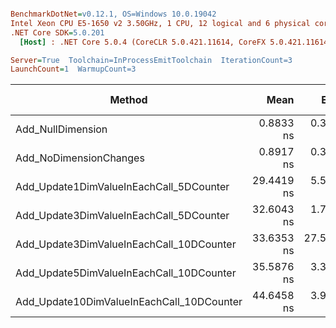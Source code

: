 ``` ini

BenchmarkDotNet=v0.12.1, OS=Windows 10.0.19042
Intel Xeon CPU E5-1650 v2 3.50GHz, 1 CPU, 12 logical and 6 physical cores
.NET Core SDK=5.0.201
  [Host] : .NET Core 5.0.4 (CoreCLR 5.0.421.11614, CoreFX 5.0.421.11614), X64 RyuJIT

Server=True  Toolchain=InProcessEmitToolchain  IterationCount=3  
LaunchCount=1  WarmupCount=3  

```
|                                    Method |       Mean |      Error |    StdDev |        Min |        Max |  Gen 0 | Gen 1 | Gen 2 | Allocated |
|------------------------------------------ |-----------:|-----------:|----------:|-----------:|-----------:|-------:|------:|------:|----------:|
|                         Add_NullDimension |  0.8833 ns |  0.3984 ns | 0.0218 ns |  0.8640 ns |  0.9070 ns |      - |     - |     - |         - |
|                    Add_NoDimensionChanges |  0.8917 ns |  0.3062 ns | 0.0168 ns |  0.8726 ns |  0.9042 ns |      - |     - |     - |         - |
|   Add_Update1DimValueInEachCall_5DCounter | 29.4419 ns |  5.5660 ns | 0.3051 ns | 29.1231 ns | 29.7311 ns | 0.0063 |     - |     - |      40 B |
|   Add_Update3DimValueInEachCall_5DCounter | 32.6043 ns |  1.7887 ns | 0.0980 ns | 32.4911 ns | 32.6610 ns | 0.0063 |     - |     - |      40 B |
|  Add_Update3DimValueInEachCall_10DCounter | 33.6353 ns | 27.5205 ns | 1.5085 ns | 32.5020 ns | 35.3475 ns | 0.0063 |     - |     - |      40 B |
|  Add_Update5DimValueInEachCall_10DCounter | 35.5876 ns |  3.3634 ns | 0.1844 ns | 35.4182 ns | 35.7840 ns | 0.0063 |     - |     - |      40 B |
| Add_Update10DimValueInEachCall_10DCounter | 44.6458 ns |  3.9720 ns | 0.2177 ns | 44.4090 ns | 44.8373 ns | 0.0063 |     - |     - |      40 B |
